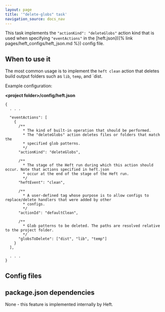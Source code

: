```yaml
---
layout: page
title: '"delete-globs" task'
navigation_source: docs_nav
---
```


This task implements the `"actionKind": "deleteGlobs"` action kind that is used when specifying
`"eventActions"` in the [heft.json]({% link pages/heft_configs/heft_json.md %}) config file.

## When to use it

The most common usage is to implement the `heft clean` action that deletes build output folders
such as `lib`, `temp`, and `dist.

Example configuration:

**&lt;project folder&gt;/config/heft.json**
```
{
  . . .

  "eventActions": [
    {
      /**
        * The kind of built-in operation that should be performed.
        * The "deleteGlobs" action deletes files or folders that match the
        * specified glob patterns.
        */
      "actionKind": "deleteGlobs",

      /**
        * The stage of the Heft run during which this action should occur. Note that actions specified in heft.json
        * occur at the end of the stage of the Heft run.
        */
      "heftEvent": "clean",

      /**
        * A user-defined tag whose purpose is to allow configs to replace/delete handlers that were added by other
        * configs.
        */
      "actionId": "defaultClean",

      /**
        * Glob patterns to be deleted. The paths are resolved relative to the project folder.
        */
      "globsToDelete": ["dist", "lib", "temp"]
    }
  ],

  . . .
}
```

## Config files




## package.json dependencies

None - this feature is implemented internally by Heft.
